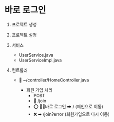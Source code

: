 # 바로 로그인

1. 프로젝트 생성

2. 프로젝트 설정

3. 서비스
    - UserService.java
    - UserServiceImpl.java

4. 컨트롤러
    - 📄 ~/controller/HomeController.java
            
        - 회원 가입 처리
            - POST
            - 🔗 /join
            - ⭕ 🔄🔐바로 로그인 ➡ /  (메인으로 이동)
            - ❌ ➡ /join?error        (회원가입으로 다시 이동)

        

    
